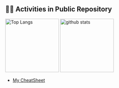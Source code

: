 ## 🏃‍♀️ Activities in Public Repository

<div align="left"> 
  <img alt="Top Langs" height="170px" src="https://github-readme-stats.vercel.app/api?username=okmethod&layout=compact&show_icons=true" />
  <img alt="github stats" height="170px" src="https://github-readme-stats.vercel.app/api/top-langs/?username=okmethod&layout=compact" />
</div>

- [My CheatSheet](./docs/README.md)

<!--
**okmethod/okmethod** is a ✨ _special_ ✨ repository because its `README.md` (this file) appears on your GitHub profile.

Here are some ideas to get you started:

- 🔭 I’m currently working on ...
- 🌱 I’m currently learning ...
- 👯 I’m looking to collaborate on ...
- 🤔 I’m looking for help with ...
- 💬 Ask me about ...
- 📫 How to reach me: ...
- 😄 Pronouns: ...
- ⚡ Fun fact: ...
-->
